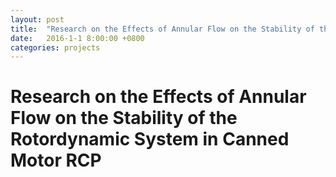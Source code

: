 ```yaml
---
layout: post
title:  "Research on the Effects of Annular Flow on the Stability of the Rotordynamic System in Canned Motor RCP"
date:   2016-1-1 8:00:00 +0800
categories: projects
---
```


# Research on the Effects of Annular Flow on the Stability of the Rotordynamic System in Canned Motor RCP #

